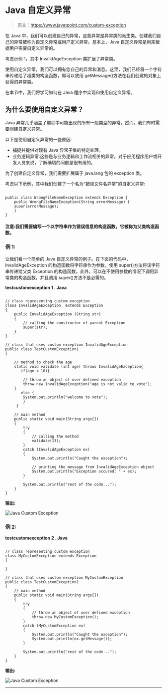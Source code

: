 # Java 自定义异常

> 原文：<https://www.javatpoint.com/custom-exception>

在 Java 中，我们可以创建自己的异常，这些异常是异常类的派生类。创建我们自己的异常被称为自定义异常或用户定义异常。基本上，Java 自定义异常是用来根据用户需要自定义异常的。

考虑示例 1，其中 InvalidAgeException 类扩展了异常类。

使用自定义异常，我们可以拥有您自己的异常和消息。这里，我们已经将一个字符串传递给了超类的构造函数，即可以使用 getMessage()方法在我们创建的对象上获得的异常类。

在本节中，我们将学习如何在 Java 程序中实现和使用自定义异常。

## 为什么要使用自定义异常？

Java 异常几乎涵盖了编程中可能出现的所有一般类型的异常。然而，我们有时需要创建自定义异常。

以下是使用自定义异常的一些原因:

*   捕捉并提供对现有 Java 异常子集的特定处理。
*   业务逻辑异常:这些是与业务逻辑和工作流相关的异常。对于应用程序用户或开发人员来说，了解确切的问题是很有用的。

为了创建自定义异常，我们需要扩展属于 java.lang 包的 exception 类。

考虑以下示例，其中我们创建了一个名为“错误文件名异常”的自定义异常:

```

public class WrongFileNameException extends Exception {
	public WrongFileNameException(String errorMessage) {
	super(errorMessage);
	}
}

```

#### 注意:我们需要编写一个以字符串作为错误信息的构造函数，它被称为父类构造函数。

### 例 1:

让我们看一个简单的 Java 自定义异常的例子。在下面的代码中，InvalidAgeException 的构造函数将字符串作为参数。使用 super()方法将该字符串传递给父类 Exception 的构造函数。此外，可以在不使用参数的情况下调用异常类的构造函数，并且调用 super()方法不是必需的。

**testcustomexception 1 . Java**

```

// class representing custom exception
class InvalidAgeException  extends Exception
{
    public InvalidAgeException (String str)
    {
        // calling the constructor of parent Exception
        super(str);
    }
}

// class that uses custom exception InvalidAgeException
public class TestCustomException1
{

    // method to check the age
    static void validate (int age) throws InvalidAgeException{  
       if(age < 18){

        // throw an object of user defined exception
        throw new InvalidAgeException("age is not valid to vote");  
    }
       else { 
        System.out.println("welcome to vote"); 
        } 
     }  

    // main method
    public static void main(String args[])
    {
        try
        {
            // calling the method 
            validate(13);
        }
        catch (InvalidAgeException ex)
        {
            System.out.println("Caught the exception");

            // printing the message from InvalidAgeException object
            System.out.println("Exception occured: " + ex);
        }

        System.out.println("rest of the code...");  
    }
}

```

**输出:**

![Java Custom Exception](../img/78ab63e42b8cf3a01189d37bc89820d2.png)

### 例 2:

**testcustomexception 2 . Java**

```

// class representing custom exception
class MyCustomException extends Exception
{

}

// class that uses custom exception MyCustomException
public class TestCustomException2
{
    // main method
    public static void main(String args[])
    {
        try
        {
            // throw an object of user defined exception
            throw new MyCustomException();
        }
        catch (MyCustomException ex)
        {
            System.out.println("Caught the exception");
            System.out.println(ex.getMessage());
        }

        System.out.println("rest of the code...");  
    }
}

```

**输出:**

![Java Custom Exception](../img/7bed5e7192db204150d4e4b3d73b6044.png)

* * *